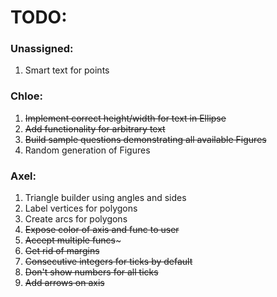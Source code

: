 # TODO:

### Unassigned:
1. Smart text for points

### Chloe:
1. ~~Implement correct height/width for text in Ellipse~~
1. ~~Add functionality for arbitrary text~~
1. ~~Build sample questions demonstrating all available Figures~~
1. Random generation of Figures

### Axel:
1. Triangle builder using angles and sides
1. Label vertices for polygons
1. Create arcs for polygons
1. ~~Expose color of axis and func to user~~
1. ~~Accept multiple funcs~~~
1. ~~Get rid of margins~~
1. ~~Consecutive integers for ticks by default~~
1. ~~Don't show numbers for all ticks~~
1. ~~Add arrows on axis~~

